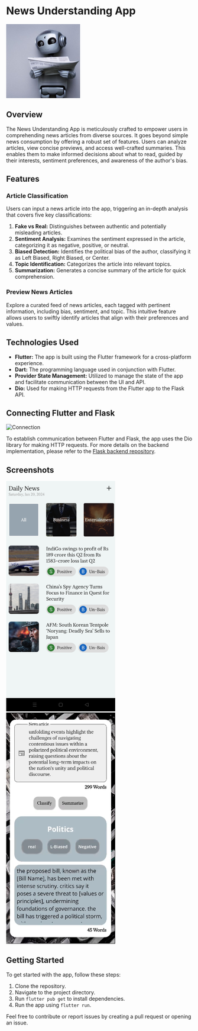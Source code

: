 # News Understanding App
<img src="https://raw.githubusercontent.com/News-Understanding/News-App/main/assets/images/logo.jpg" alt="Logo" width="200"/>


## Overview

The News Understanding App is meticulously crafted to empower users in comprehending news articles from diverse sources. It goes beyond simple news consumption by offering a robust set of features. Users can analyze articles, view concise previews, and access well-crafted summaries. This enables them to make informed decisions about what to read, guided by their interests, sentiment preferences, and awareness of the author's bias.

## Features

### Article Classification

Users can input a news article into the app, triggering an in-depth analysis that covers five key classifications:

1. **Fake vs Real:** Distinguishes between authentic and potentially misleading articles.
2. **Sentiment Analysis:** Examines the sentiment expressed in the article, categorizing it as negative, positive, or neutral.
3. **Biased Detection:** Identifies the political bias of the author, classifying it as Left Biased, Right Biased, or Center.
4. **Topic Identification:** Categorizes the article into relevant topics.
5. **Summarization:** Generates a concise summary of the article for quick comprehension.

### Preview News Articles

Explore a curated feed of news articles, each tagged with pertinent information, including bias, sentiment, and topic. This intuitive feature allows users to swiftly identify articles that align with their preferences and values.

## Technologies Used

- **Flutter:** The app is built using the Flutter framework for a cross-platform experience.
- **Dart:** The programming language used in conjunction with Flutter.
- **Provider State Management:** Utilized to manage the state of the app and facilitate communication between the UI and API.
- **Dio:** Used for making HTTP requests from the Flutter app to the Flask API.

## Connecting Flutter and Flask
![Connection](https://miro.medium.com/v2/resize:fit:1400/format:webp/1*O1imEbp9X8X6pzjf7bwfrw.png
)

To establish communication between Flutter and Flask, the app uses the Dio library for making HTTP requests. For more details on the backend implementation, please refer to the [Flask backend repository]([link/to/flask_backend_repo](https://github.com/News-Understanding/News-Backend?tab=readme-ov-file#news-understanding-backend)).

## Screenshots
<img src="https://raw.githubusercontent.com/News-Understanding/News-App/main/assets/images/preview_news.jpg" alt="preview" width="295"/>
<img src="https://raw.githubusercontent.com/News-Understanding/News-App/main/assets/images/check_news_article.png" alt="classify" width="295"/>

## Getting Started

To get started with the app, follow these steps:

1. Clone the repository.
2. Navigate to the project directory.
3. Run `flutter pub get` to install dependencies.
4. Run the app using `flutter run`.

Feel free to contribute or report issues by creating a pull request or opening an issue.

